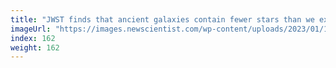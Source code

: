 ```yaml
---
title: "JWST finds that ancient galaxies contain fewer stars than we expected"
imageUrl: "https://images.newscientist.com/wp-content/uploads/2023/01/10131014/SEI_139790898.jpg?width=600"
index: 162
weight: 162
---
```

